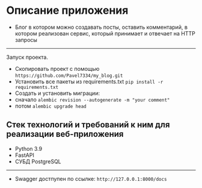 # Описание приложения
- Блог в котором можно создавать посты, оставить комментарий, в котором реализован сервис, который принимает и отвечает на HTTP запросы
---
Запуск проекта.
 - Скопировать проект с помощью ``` https://github.com/Pavel7334/my_blog.git ```
 - Установить все пакеты из requirements.txt ``` pip install -r requirements.txt ```
 - Создать и установить миграции:
 - сначало ``` alembic revision --autogenerate -m "your comment" ```
 - потом ``` alembic upgrade head ```

Стек технологий и требований к ним для реализации веб-приложения
---
- Python 3.9
- FastAPI
- СУБД PostgreSQL
---
- Swagger достпупен по ссылке: ```http://127.0.0.1:8000/docs```